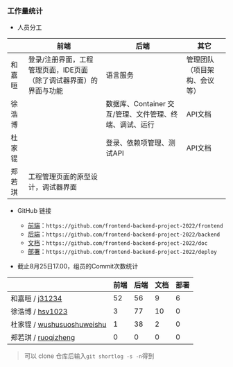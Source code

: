 ### 工作量统计

- 人员分工

|        | 前端                                                         | 后端                                                    | 其它                         |
| ------ | ------------------------------------------------------------ | ------------------------------------------------------- | ---------------------------- |
| 和嘉晅 | 登录/注册界面，工程管理页面，IDE页面（除了调试器界面）的界面与功能 | 语言服务                                                | 管理团队（项目架构、会议等） |
| 徐浩博 |                                                              | 数据库、Container 交互/管理、文件管理、终端、调试、运行 | API文档                      |
| 杜家锟 |                                                              | 登录、依赖项管理、测试API                               | API文档                      |
| 郑若琪 | 工程管理页面的原型设计，调试器界面                           |                                                         |                              |

- GitHub 链接
  - [前端](https://github.com/frontend-backend-project-2022/frontend)：`https://github.com/frontend-backend-project-2022/frontend`
  - [后端](https://github.com/frontend-backend-project-2022/backend)：`https://github.com/frontend-backend-project-2022/backend`
  - [文档](https://github.com/frontend-backend-project-2022/doc)：`https://github.com/frontend-backend-project-2022/doc`
  - [部署](https://github.com/frontend-backend-project-2022/deploy)：`https://github.com/frontend-backend-project-2022/deploy`

- 截止8月25日17.00，组员的Commit次数统计

|                                                              | 前端 | 后端 | 文档 | 部署 |
| ------------------------------------------------------------ | ---- | ---- | ---- | ---- |
| 和嘉晅 / [j31234](https://github.com/j31234)                 | 52   | 56   | 9    | 6    |
| 徐浩博 / [hsv1023](https://github.com/Hsv1023)               | 3    | 77   | 10   | 0    |
| 杜家锟 / [wushusuoshuweishu](https://github.com/wushusuoshuweishu) | 1    | 38   | 2    | 0    |
| 郑若琪 / [ruoqizheng](https://github.com/ruoqizheng)         | 0    | 0    | 0    | 0    |

> 可以 clone 仓库后输入`git shortlog -s -n`得到
